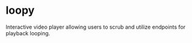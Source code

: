 # loopy
Interactive video player allowing users to scrub and utilize endpoints for playback looping.
